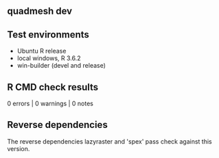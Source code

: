 ## quadmesh dev



## Test environments

* Ubuntu R release
* local windows, R 3.6.2
* win-builder (devel and release)

## R CMD check results

0 errors | 0 warnings | 0 notes

## Reverse dependencies

The reverse dependencies lazyraster and 'spex' pass check against this version. 
